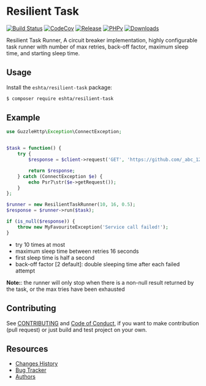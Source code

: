 # Resilient Task

[![Build Status](https://travis-ci.org/eshta/resilient-task.svg?branch=master)](https://travis-ci.org/eshta/resilient-task)
[![CodeCov](https://codecov.io/gh/eshta/resilient-task/branch/master/graph/badge.svg)](https://codecov.io/gh/eshta/resilient-task)
[![Release](https://img.shields.io/github/release/eshta/resilient-task.svg)](https://github.com/eshta/resilient-task/releases)
[![PHPv](https://img.shields.io/packagist/php-v/eshta/resilient-task.svg)](http://www.php.net)
[![Downloads](https://img.shields.io/packagist/dt/eshta/resilient-task.svg)](https://packagist.org/packages/eshta/resilient-task)

Resilient Task Runner, A circuit breaker implementation, highly configurable task runner with number of max retries, back-off factor, maximum sleep time, and starting sleep time.

## Usage

Install the ```eshta/resilient-task``` package:

```bash
$ composer require eshta/resilient-task
```

## Example
```php
use GuzzleHttp\Exception\ConnectException;


$task = function() {
    try {
        $response = $client->request('GET', 'https://github.com/_abc_123_404');

        return $response;
    } catch (ConnectException $e) {
        echo Psr7\str($e->getRequest());
    }
};

$runner = new ResilientTaskRunner(10, 16, 0.5);
$response = $runner->run($task);

if (is_null($response)) {
    throw new MyFavouriteException('Service call failed!');
}
```
- try 10 times at most
- maximum sleep time between retries 16 seconds
- first sleep time is half a second
- back-off factor [2 default]: double sleeping time after each failed attempt

**Note:**: the runner will only stop when there is a non-null result returned by the task, or the max tries have been exhausted

## Contributing
See [CONTRIBUTING](CONTRIBUTING.md) and [Code of Conduct](CONDUCT.md),
if you want to make contribution (pull request)
or just build and test project on your own.

## Resources

* [Changes History](CHANGES.md)
* [Bug Tracker](https://github.com/eshta/resilient-task/issues)
* [Authors](https://github.com/eshta/resilient-task/contributors)
